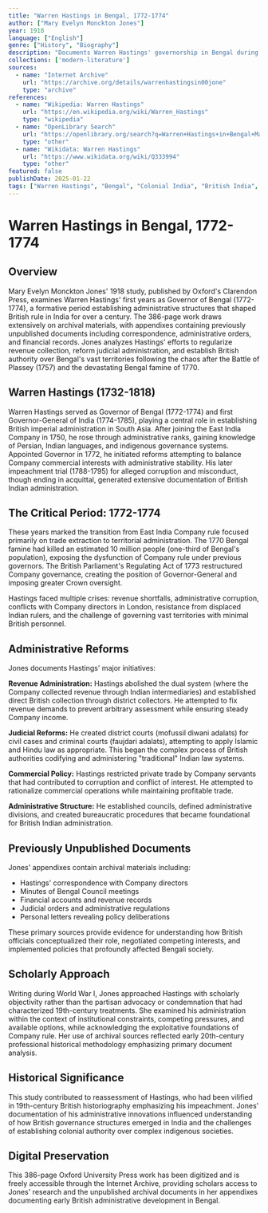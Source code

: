 ```yaml
---
title: "Warren Hastings in Bengal, 1772-1774"
author: ["Mary Evelyn Monckton Jones"]
year: 1918
language: ["English"]
genre: ["History", "Biography"]
description: "Documents Warren Hastings' governorship in Bengal during a critical three-year period, supplemented by appendixes containing previously unpublished documents. Provides primary source evidence for understanding early British administrative practices in Bengal."
collections: ['modern-literature']
sources:
  - name: "Internet Archive"
    url: "https://archive.org/details/warrenhastingsin00jone"
    type: "archive"
references:
  - name: "Wikipedia: Warren Hastings"
    url: "https://en.wikipedia.org/wiki/Warren_Hastings"
    type: "wikipedia"
  - name: "OpenLibrary Search"
    url: "https://openlibrary.org/search?q=Warren+Hastings+in+Bengal+Mary+Evelyn+Monckton+Jones"
    type: "other"
  - name: "Wikidata: Warren Hastings"
    url: "https://www.wikidata.org/wiki/Q333994"
    type: "other"
featured: false
publishDate: 2025-01-22
tags: ["Warren Hastings", "Bengal", "Colonial India", "British India", "18th Century", "East India Company", "Colonial Administration", "Mary Evelyn Jones", "Primary Sources", "British Empire"]
---
```


# Warren Hastings in Bengal, 1772-1774

## Overview

Mary Evelyn Monckton Jones' 1918 study, published by Oxford's Clarendon Press, examines Warren Hastings' first years as Governor of Bengal (1772-1774), a formative period establishing administrative structures that shaped British rule in India for over a century. The 386-page work draws extensively on archival materials, with appendixes containing previously unpublished documents including correspondence, administrative orders, and financial records. Jones analyzes Hastings' efforts to regularize revenue collection, reform judicial administration, and establish British authority over Bengal's vast territories following the chaos after the Battle of Plassey (1757) and the devastating Bengal famine of 1770.

## Warren Hastings (1732-1818)

Warren Hastings served as Governor of Bengal (1772-1774) and first Governor-General of India (1774-1785), playing a central role in establishing British imperial administration in South Asia. After joining the East India Company in 1750, he rose through administrative ranks, gaining knowledge of Persian, Indian languages, and indigenous governance systems. Appointed Governor in 1772, he initiated reforms attempting to balance Company commercial interests with administrative stability. His later impeachment trial (1788-1795) for alleged corruption and misconduct, though ending in acquittal, generated extensive documentation of British Indian administration.

## The Critical Period: 1772-1774

These years marked the transition from East India Company rule focused primarily on trade extraction to territorial administration. The 1770 Bengal famine had killed an estimated 10 million people (one-third of Bengal's population), exposing the dysfunction of Company rule under previous governors. The British Parliament's Regulating Act of 1773 restructured Company governance, creating the position of Governor-General and imposing greater Crown oversight.

Hastings faced multiple crises: revenue shortfalls, administrative corruption, conflicts with Company directors in London, resistance from displaced Indian rulers, and the challenge of governing vast territories with minimal British personnel.

## Administrative Reforms

Jones documents Hastings' major initiatives:

**Revenue Administration:**
Hastings abolished the dual system (where the Company collected revenue through Indian intermediaries) and established direct British collection through district collectors. He attempted to fix revenue demands to prevent arbitrary assessment while ensuring steady Company income.

**Judicial Reforms:**
He created district courts (mofussil diwani adalats) for civil cases and criminal courts (faujdari adalats), attempting to apply Islamic and Hindu law as appropriate. This began the complex process of British authorities codifying and administering "traditional" Indian law systems.

**Commercial Policy:**
Hastings restricted private trade by Company servants that had contributed to corruption and conflict of interest. He attempted to rationalize commercial operations while maintaining profitable trade.

**Administrative Structure:**
He established councils, defined administrative divisions, and created bureaucratic procedures that became foundational for British Indian administration.

## Previously Unpublished Documents

Jones' appendixes contain archival materials including:
- Hastings' correspondence with Company directors
- Minutes of Bengal Council meetings
- Financial accounts and revenue records
- Judicial orders and administrative regulations
- Personal letters revealing policy deliberations

These primary sources provide evidence for understanding how British officials conceptualized their role, negotiated competing interests, and implemented policies that profoundly affected Bengali society.

## Scholarly Approach

Writing during World War I, Jones approached Hastings with scholarly objectivity rather than the partisan advocacy or condemnation that had characterized 19th-century treatments. She examined his administration within the context of institutional constraints, competing pressures, and available options, while acknowledging the exploitative foundations of Company rule. Her use of archival sources reflected early 20th-century professional historical methodology emphasizing primary document analysis.

## Historical Significance

This study contributed to reassessment of Hastings, who had been vilified in 19th-century British historiography emphasizing his impeachment. Jones' documentation of his administrative innovations influenced understanding of how British governance structures emerged in India and the challenges of establishing colonial authority over complex indigenous societies.

## Digital Preservation

This 386-page Oxford University Press work has been digitized and is freely accessible through the Internet Archive, providing scholars access to Jones' research and the unpublished archival documents in her appendixes documenting early British administrative development in Bengal.
